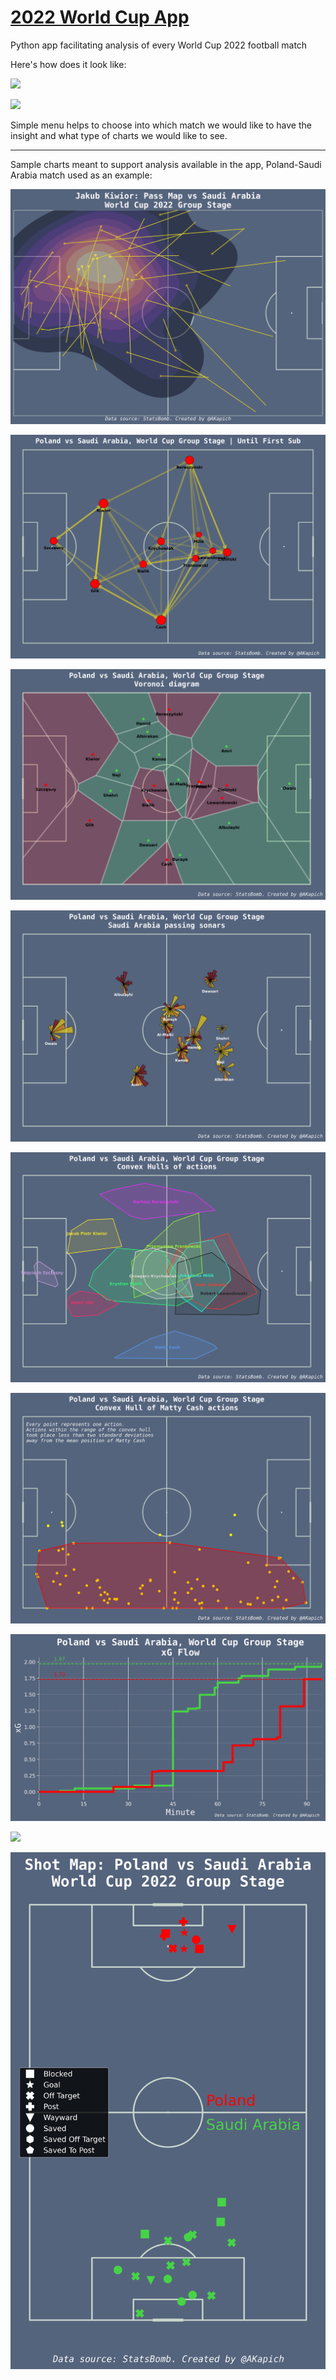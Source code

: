 # [2022 World Cup App](https://worldcup2022-alekskapich.streamlit.app/)
Python app facilitating analysis of every World Cup 2022 football match

Here's how does it look like: 

![](https://github.com/AKapich/WorldCup_App/blob/main/images/screen.png)

![](https://github.com/AKapich/WorldCup_App/blob/main/images/screen2.png)

Simple menu helps to choose into which match we would like to have the insight and what type of charts we would like to see.

---

Sample charts meant to support analysis available in the app, Poland-Saudi Arabia match used as an example:

![](https://github.com/AKapich/WorldCup_App/blob/main/images/kiwior_passmap.png)

![](https://github.com/AKapich/WorldCup_App/blob/main/images/pass_network.png)

![](https://github.com/AKapich/WorldCup_App/blob/main/images/voronoi.png)

![](https://github.com/AKapich/WorldCup_App/blob/main/images/passing_sonars.png)

![](https://github.com/AKapich/WorldCup_App/blob/main/images/convexHull.png)

![](https://github.com/AKapich/WorldCup_App/blob/main/images/cash_convexHull.png)

![](https://github.com/AKapich/WorldCup_App/blob/main/images/xG_flow.png)

![](https://github.com/AKapich/WorldCup_App/blob/main/images/prog_passes_krychowiak.png)

![](https://github.com/AKapich/WorldCup_App/blob/main/images/shotmap.png)
